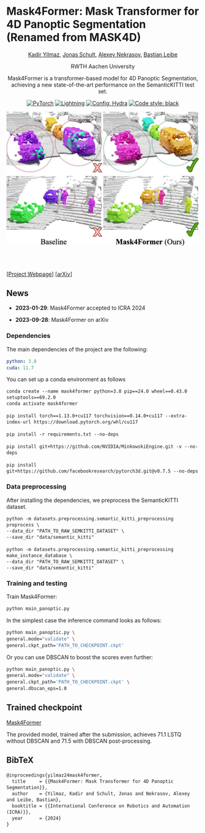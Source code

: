 # Mask4Former: Mask Transformer for 4D Panoptic Segmentation (Renamed from MASK4D)
<div align="center">
<a href="https://github.com/YilmazKadir/">Kadir Yilmaz</a>, 
<a href="https://jonasschult.github.io/">Jonas Schult</a>,
<a href="https://nekrasov.dev/">Alexey Nekrasov</a>, 
<a href="https://www.vision.rwth-aachen.de/person/1/">Bastian Leibe</a>

RWTH Aachen University

Mask4Former is a transformer-based model for 4D Panoptic Segmentation, achieving a new state-of-the-art performance on the SemanticKITTI test set.

<a href="https://pytorch.org/get-started/locally/"><img alt="PyTorch" src="https://img.shields.io/badge/PyTorch-ee4c2c?logo=pytorch&logoColor=white"></a>
<a href="https://pytorchlightning.ai/"><img alt="Lightning" src="https://img.shields.io/badge/-Lightning-792ee5?logo=pytorchlightning&logoColor=white"></a>
<a href="https://hydra.cc/"><img alt="Config: Hydra" src="https://img.shields.io/badge/Config-Hydra-89b8cd"></a>
<a href="https://black.readthedocs.io/en/stable/"><img alt="Code style: black" src="https://img.shields.io/badge/code%20style-black-black.svg"></a>

![teaser](./docs/github_teaser.jpg)

</div>
<br><br>

[[Project Webpage](https://vision.rwth-aachen.de/Mask4Former)] [[arXiv](https://arxiv.org/abs/2309.16133)]

## News
* **2023-01-29**: Mask4Former accepted to ICRA 2024

* **2023-09-28**: Mask4Former on arXiv

### Dependencies
The main dependencies of the project are the following:
```yaml
python: 3.8
cuda: 11.7
```
You can set up a conda environment as follows
```
conda create --name mask4former python=3.8 pip==24.0 wheel==0.43.0 setuptools==69.2.0
conda activate mask4former

pip install torch==1.13.0+cu117 torchvision==0.14.0+cu117 --extra-index-url https://download.pytorch.org/whl/cu117

pip install -r requirements.txt --no-deps

pip install git+https://github.com/NVIDIA/MinkowskiEngine.git -v --no-deps

pip install git+https://github.com/facebookresearch/pytorch3d.git@v0.7.5 --no-deps

```

### Data preprocessing
After installing the dependencies, we preprocess the SemanticKITTI dataset.

```
python -m datasets.preprocessing.semantic_kitti_preprocessing preprocess \
--data_dir "PATH_TO_RAW_SEMKITTI_DATASET" \
--save_dir "data/semantic_kitti"

python -m datasets.preprocessing.semantic_kitti_preprocessing make_instance_database \
--data_dir "PATH_TO_RAW_SEMKITTI_DATASET" \
--save_dir "data/semantic_kitti"
```

### Training and testing
Train Mask4Former:
```bash
python main_panoptic.py
```

In the simplest case the inference command looks as follows:
```bash
python main_panoptic.py \
general.mode="validate" \
general.ckpt_path='PATH_TO_CHECKPOINT.ckpt'
```

Or you can use DBSCAN to boost the scores even further:
```bash
python main_panoptic.py \
general.mode="validate" \
general.ckpt_path='PATH_TO_CHECKPOINT.ckpt' \
general.dbscan_eps=1.0
```
## Trained checkpoint
[Mask4Former](https://omnomnom.vision.rwth-aachen.de/data/mask4former/mask4former.ckpt)

The provided model, trained after the submission, achieves 71.1 LSTQ without DBSCAN and 71.5 with DBSCAN post-processing.

## BibTeX
```
@inproceedings{yilmaz24mask4former,
  title     = {{Mask4Former: Mask Transformer for 4D Panoptic Segmentation}},
  author    = {Yilmaz, Kadir and Schult, Jonas and Nekrasov, Alexey and Leibe, Bastian},
  booktitle = {{International Conference on Robotics and Automation (ICRA)}},
  year      = {2024}
}
```
